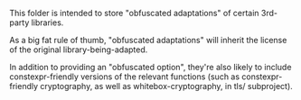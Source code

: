 This folder is intended to store "obfuscated adaptations" of certain 3rd-party libraries.

As a big fat rule of thumb, "obfuscated adaptations" will inherit the license of the original library-being-adapted. 

In addition to providing an "obfuscated option", they're also likely to include constexpr-friendly versions of the relevant functions (such as constexpr-friendly cryptography, as well as whitebox-cryptography, in tls/ subproject). 

